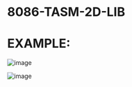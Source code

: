 # 8086-TASM-2D-LIB

# EXAMPLE:  

![image](https://user-images.githubusercontent.com/108875469/177936547-464df531-3e94-4443-ae21-fc3d4f780542.png)

![image](https://user-images.githubusercontent.com/108875469/177938461-8d4c9b10-901c-44f1-9a83-97789fb953da.png)


